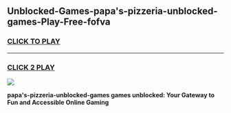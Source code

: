 
## Unblocked-Games-papa's-pizzeria-unblocked-games-Play-Free-fofva
<h3>
<a href="https://premium76.site?title=papa's-pizzeria-unblocked-games&ref=20A">CLICK TO PLAY</a></h3>
<hr>

<h3>
<a href="https://premium76.site?title=papa's-pizzeria-unblocked-games&ref=20A">CLICK 2 PLAY</a>
  
</h3>

<a href="https://premium76.site?title=papa's-pizzeria-unblocked-games&ref=20A"><img src="https://clearcache.store/games.png"></a>


**papa's-pizzeria-unblocked-games games unblocked: Your Gateway to Fun and Accessible Online Gaming**
